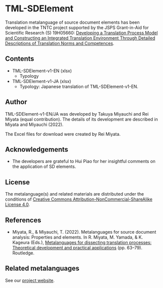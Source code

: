 # TML-SDElement

Translation metalanguage of source document elements has been developed in the TNTC project supported by the JSPS Grant-in-Aid for Scientific Research (S) 19H05660: [Developing a Translation Process Model and Constructing an Integrated Translation Environment Through Detailed Descriptions of Translation Norms and Competences](https://tntc.p.u-tokyo.ac.jp/en/).

## Contents

* TML-SDElement-v1-EN (xlsx)
    * Typology
* TML-SDElement-v1-JA (xlsx)
    * Typology: Japanese translation of TML-SDElement-v1-EN.

## Author

TML-SDElement-v1-EN/JA was developed by Takuya Miyauchi and Rei Miyata (equal contribution). The details of its development are described in Miyata and Miyauchi (2022).

The Excel files for download were created by Rei Miyata.

## Acknowledgements

* The developers are grateful to Hui Piao for her insightful comments on the application of SD elements.

## License

The metalanguage(s) and related materials are distributed under the conditions of [Creative Commons Attribution-NonCommercial-ShareAlike License 4.0](https://creativecommons.org/licenses/by-nc-sa/4.0/).

## References

* Miyata, R., & Miyauchi, T. (2022). Metalanguages for source document analysis: Properties and elements. In R. Miyata, M. Yamada, & K. Kageura (Eds.), [Metalanguages for dissecting translation processes: Theoretical development and practical applications](https://doi.org/10.4324/9781003250852) (pp. 63–79). Routledge.

## Related metalanguages

See our [project website](https://tntc-project.github.io/).
